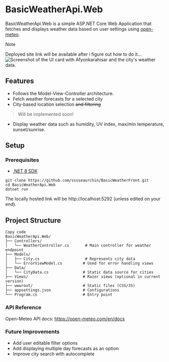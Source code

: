 # BasicWeatherApi.Web

BasicWeatherApi.Web is a simple ASP.NET Core Web Application that fetches and displays weather data based on user settings using [open-meteo](https://open-meteo.com/).
> [!NOTE]
> Deployed site link will be available after i figure out how to do it...
![Screenshot of the UI card with Afyonkarahisar and the city's weather data.](/sample.png)
## Features

- Follows the Model-View-Controller architecture.
- Fetch weather forecasts for a selected city
- City-based location selection ~~and filtering~~
> Will be implemented soon!
- Display weather data such as humidity, UV index, max/min temperature, sunset/sunrise.

## Setup

### Prerequisites

- [.NET 8 SDK](https://dotnet.microsoft.com/en-us/download/dotnet/8.0)

```
git clone https://github.com/sssseaurchin/BasicWeatherFront.git
cd BasicWeatherApi.Web
dotnet run
```
The locally hosted link will be http://localhost:5292 (unless edited on your end).

## Project Structure
```
Copy code
BasicWeatherApi.Web/
├── Controllers/
│   └── WeatherController.cs       # Main controller for weather endpoint
├── Models/
│   ├── City.cs                    # Represents city data
│   └── ErrorViewModel.cs         # Used for error handling views
├── Data/
│   └── CityData.cs               # Static data source for cities
├── Views/                        # Razor views (optional in current version)
├── wwwroot/                      # Static files (CSS/JS)
├── appsettings.json              # Configurations
└── Program.cs                    # Entry point
``` 
### API Reference
Open-Meteo API docs: https://open-meteo.com/en/docs

### Future Improvements

- Add user editable filter options
- Add displaying multiple day forecasts as an option
- Improve city search with autocomplete
